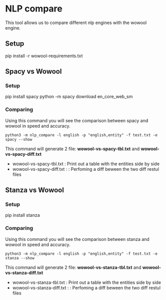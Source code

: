 # NLP compare

This tool allows us to compare different nlp engines with the wowool engine.

## Setup
  
  pip install -r wowool-requirements.txt


## Spacy vs Wowool

  
### Setup

  pip install spacy
  python -m spacy download en_core_web_sm
  
### Comparing

Using this command you will see the comparison between spacy and wowool in speed and accuracy.

    python3 -m nlp_compare -l english -p "english,entity" -f test.txt -e spacy --show

This command will generate 2 file: **wowool-vs-spacy-tbl.txt** and **wowool-vs-spacy-diff.txt**

* wowool-vs-spacy-tbl.txt  : Print out a table with the entities side by side 
* wowool-vs-spacy-diff.txt : : Perfoming a diff beween the two diff restul files

## Stanza vs Wowool

### Setup
  
  pip install stanza

### Comparing

Using this command you will see the comparison between stanza and wowool in speed and accuracy.

    python3 -m nlp_compare -l english -p "english,entity" -f test.txt -e stanza --show

This command will generate 2 file: **wowool-vs-stanza-tbl.txt** and **wowool-vs-stanza-diff.txt**

* wowool-vs-stanza-tbl.txt  : Print out a table with the entities side by side 
* wowool-vs-stanza-diff.txt : : Perfoming a diff beween the two diff restul files
